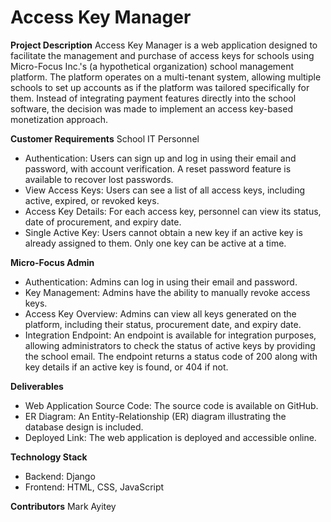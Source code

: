 # __Access Key Manager__
**Project Description**
Access Key Manager is a web application designed to facilitate the management and purchase of access keys for schools using Micro-Focus Inc.'s (a hypothetical organization) school management platform. The platform operates on a multi-tenant system, allowing multiple schools to set up accounts as if the platform was tailored specifically for them. Instead of integrating payment features directly into the school software, the decision was made to implement an access key-based monetization approach.

**Customer Requirements**
School IT Personnel
+ Authentication: Users can sign up and log in using their email and password, with account verification. A reset password feature is available to recover lost passwords.
+ View Access Keys: Users can see a list of all access keys, including active, expired, or revoked keys.
+ Access Key Details: For each access key, personnel can view its status, date of procurement, and expiry date.
+ Single Active Key: Users cannot obtain a new key if an active key is already assigned to them. Only one key can be active at a time.

**Micro-Focus Admin**
+ Authentication: Admins can log in using their email and password.
+ Key Management: Admins have the ability to manually revoke access keys.
+ Access Key Overview: Admins can view all keys generated on the platform, including their status, procurement date, and expiry date.
+ Integration Endpoint: An endpoint is available for integration purposes, allowing administrators to check the status of active keys by providing the school email. The endpoint returns a status code of 200 along with key details if an active key is found, or 404 if not.

**Deliverables**
+ Web Application Source Code: The source code is available on GitHub.
+ ER Diagram: An Entity-Relationship (ER) diagram illustrating the database design is included.
+ Deployed Link: The web application is deployed and accessible online.

**Technology Stack**
+ Backend: Django
+ Frontend: HTML, CSS, JavaScript

**Contributors**
Mark Ayitey